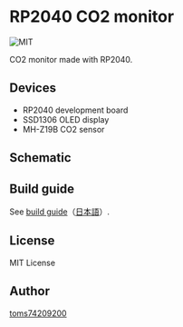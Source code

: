 # RP2040 CO2 monitor

![MIT](https://img.shields.io/github/license/toms74209200/RP2040_CO2_sensor)

CO2 monitor made with RP2040.

## Devices

- RP2040 development board
- SSD1306 OLED display
- MH-Z19B CO2 sensor

## Schematic

## Build guide

See [build guide](./docs/build_guide_en.md)（[日本語](./docs/build_guide_ja.md)）.

## License

MIT License

## Author

[toms74209200](<https://github.com/toms74209200>)

